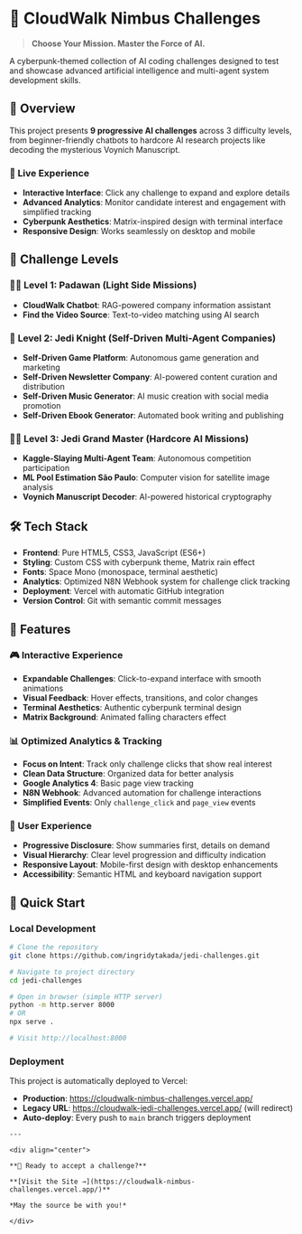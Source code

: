 # 🧠 CloudWalk Nimbus Challenges

> **Choose Your Mission. Master the Force of AI.**

A cyberpunk-themed collection of AI coding challenges designed to test and showcase advanced artificial intelligence and multi-agent system development skills.

## 🎯 Overview

This project presents **9 progressive AI challenges** across 3 difficulty levels, from beginner-friendly chatbots to hardcore AI research projects like decoding the mysterious Voynich Manuscript.

### 🚀 Live Experience
- **Interactive Interface**: Click any challenge to expand and explore details
- **Advanced Analytics**: Monitor candidate interest and engagement with simplified tracking
- **Cyberpunk Aesthetics**: Matrix-inspired design with terminal interface
- **Responsive Design**: Works seamlessly on desktop and mobile

## 🥷 Challenge Levels

### 🧑‍🚀 **Level 1: Padawan** (Light Side Missions)
- **CloudWalk Chatbot**: RAG-powered company information assistant
- **Find the Video Source**: Text-to-video matching using AI search

### 🥷 **Level 2: Jedi Knight** (Self-Driven Multi-Agent Companies)
- **Self-Driven Game Platform**: Autonomous game generation and marketing
- **Self-Driven Newsletter Company**: AI-powered content curation and distribution
- **Self-Driven Music Generator**: AI music creation with social media promotion
- **Self-Driven Ebook Generator**: Automated book writing and publishing

### 🧙‍♂️ **Level 3: Jedi Grand Master** (Hardcore AI Missions)
- **Kaggle-Slaying Multi-Agent Team**: Autonomous competition participation
- **ML Pool Estimation São Paulo**: Computer vision for satellite image analysis
- **Voynich Manuscript Decoder**: AI-powered historical cryptography

## 🛠️ Tech Stack

- **Frontend**: Pure HTML5, CSS3, JavaScript (ES6+)
- **Styling**: Custom CSS with cyberpunk theme, Matrix rain effect
- **Fonts**: Space Mono (monospace, terminal aesthetic)
- **Analytics**: Optimized N8N Webhook system for challenge click tracking
- **Deployment**: Vercel with automatic GitHub integration
- **Version Control**: Git with semantic commit messages

## 🎨 Features

### 🎮 Interactive Experience
- **Expandable Challenges**: Click-to-expand interface with smooth animations
- **Visual Feedback**: Hover effects, transitions, and color changes
- **Terminal Aesthetics**: Authentic cyberpunk terminal design
- **Matrix Background**: Animated falling characters effect

### 📊 Optimized Analytics & Tracking
- **Focus on Intent**: Track only challenge clicks that show real interest
- **Clean Data Structure**: Organized data for better analysis
- **Google Analytics 4**: Basic page view tracking
- **N8N Webhook**: Advanced automation for challenge interactions
- **Simplified Events**: Only `challenge_click` and `page_view` events

### 🎯 User Experience
- **Progressive Disclosure**: Show summaries first, details on demand
- **Visual Hierarchy**: Clear level progression and difficulty indication
- **Responsive Layout**: Mobile-first design with desktop enhancements
- **Accessibility**: Semantic HTML and keyboard navigation support

## 🚀 Quick Start

### Local Development
```bash
# Clone the repository
git clone https://github.com/ingridytakada/jedi-challenges.git

# Navigate to project directory
cd jedi-challenges

# Open in browser (simple HTTP server)
python -m http.server 8000
# OR
npx serve .

# Visit http://localhost:8000
```

### Deployment
This project is automatically deployed to Vercel:
- **Production**: https://cloudwalk-nimbus-challenges.vercel.app/
- **Legacy URL**: https://cloudwalk-jedi-challenges.vercel.app/ (will redirect)
- **Auto-deploy**: Every push to `main` branch triggers deployment

```
---

<div align="center">

**🚀 Ready to accept a challenge?**

**[Visit the Site →](https://cloudwalk-nimbus-challenges.vercel.app/)**

*May the source be with you!*

</div> 

